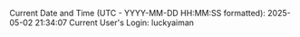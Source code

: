 Current Date and Time (UTC - YYYY-MM-DD HH:MM:SS formatted): 2025-05-02 21:34:07
Current User's Login: luckyaiman
